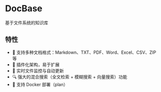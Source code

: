 # DocBase

基于文件系统的知识库

## 特性

- 📂 支持多种文档格式：Markdown、TXT、PDF、Word、Excel、CSV、ZIP 等
- 🧩 插件化架构，易于扩展
- 🚀 实时文件监控与自动更新
- 🔍 强大的混合搜索（全文检索 + 模糊搜索 + 向量搜索）功能
- 🐳 支持 Docker 部署（plan）

<!-- RAG -->
<!-- TODO 基于 Hono 构建服务端
就一个搜索接口（docBase.search）

再加一个简单搜索界面即可
-->

<!-- TODO 打包 docker-compose 镜像 (docbase + meilisearch) -->
<!-- 上架 1panel -->
<!-- TODO 单元测试 -->
<!-- TODO 打点日志 -->
